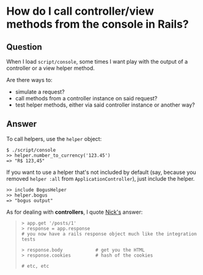 
# How do I call controller/view methods from the console in Rails?

## Question
        
When I load `script/console`, some times I want play with the output of a controller or a view helper method.

Are there ways to:

*   simulate a request?
*   call methods from a controller instance on said request?
*   test helper methods, either via said controller instance or another way?

## Answer
        
To call helpers, use the `helper` object:

    $ ./script/console
    >> helper.number_to_currency('123.45')
    => "R$ 123,45"
    

If you want to use a helper that's not included by default (say, because you removed `helper :all` from `ApplicationController`), just include the helper.

    >> include BogusHelper
    >> helper.bogus
    => "bogus output"
    

As for dealing with **controllers**, I quote [Nick's](https://stackoverflow.com/questions/151030/how-do-i-call-controller-view-methods-from-the-console-in-rails/1436342#1436342) answer:

>     > app.get '/posts/1'
>     > response = app.response
>     # you now have a rails response object much like the integration tests
>     
>     > response.body            # get you the HTML
>     > response.cookies         # hash of the cookies
>     
>     # etc, etc
>
